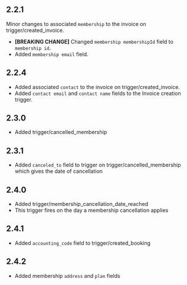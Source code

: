 ## 2.2.1

Minor changes to associated `membership` to the invoice on trigger/created_invoice.

- **[BREAKING CHANGE]** Changed `membership membershipId` field to `membership id`.
- Added `membership email` field.

## 2.2.4

- Added associated `contact` to the invoice on trigger/created_invoice.
- Added `contact email` and `contact name` fields to the Invoice creation trigger.

## 2.3.0

- Added trigger/cancelled_membership

## 2.3.1

- Added `canceled_to` field to trigger on trigger/cancelled_membership which gives the date of cancellation

## 2.4.0

- Added trigger/membership_cancellation_date_reached
- This trigger fires on the day a membership cancellation applies

## 2.4.1

- Added `accounting_code` field to trigger/created_booking

## 2.4.2

- Added membership `address` and `plan` fields
